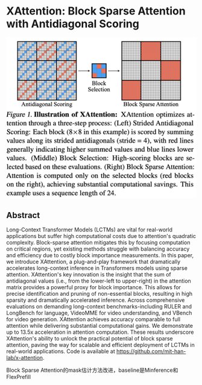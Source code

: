 # XAttention: Block Sparse Attention with Antidiagonal Scoring

<p align="center">
<img src="fig1.png" width="600" title="blank">
</p>

## Abstract

Long-Context Transformer Models (LCTMs) are vital for real-world applications
but suffer high computational costs due to attention's quadratic complexity.
Block-sparse attention mitigates this by focusing computation on critical
regions, yet existing methods struggle with balancing accuracy and efficiency
due to costly block importance measurements. In this paper, we introduce
XAttention, a plug-and-play framework that dramatically accelerates
long-context inference in Transformers models using sparse attention.
XAttention's key innovation is the insight that the sum of antidiagonal values
(i.e., from the lower-left to upper-right) in the attention matrix provides a
powerful proxy for block importance. This allows for precise identification and
pruning of non-essential blocks, resulting in high sparsity and dramatically
accelerated inference. Across comprehensive evaluations on demanding
long-context benchmarks-including RULER and LongBench for language, VideoMME
for video understanding, and VBench for video generation. XAttention achieves
accuracy comparable to full attention while delivering substantial
computational gains. We demonstrate up to 13.5x acceleration in attention
computation. These results underscore XAttention's ability to unlock the
practical potential of block sparse attention, paving the way for scalable and
efficient deployment of LCTMs in real-world applications. Code is available at
https://github.com/mit-han-lab/x-attention.

Block Sparse Attention的mask估计方法改进，baseline是Minference和FlexPrefill